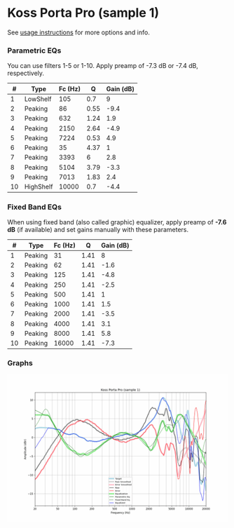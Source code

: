 # Koss Porta Pro (sample 1)
See [usage instructions](https://github.com/jaakkopasanen/AutoEq#usage) for more options and info.

### Parametric EQs
You can use filters 1-5 or 1-10. Apply preamp of -7.3 dB or -7.4 dB, respectively.

|   # | Type      |   Fc (Hz) |    Q |   Gain (dB) |
|-----|-----------|-----------|------|-------------|
|   1 | LowShelf  |       105 | 0.7  |         9   |
|   2 | Peaking   |        86 | 0.55 |        -9.4 |
|   3 | Peaking   |       632 | 1.24 |         1.9 |
|   4 | Peaking   |      2150 | 2.64 |        -4.9 |
|   5 | Peaking   |      7224 | 0.53 |         4.9 |
|   6 | Peaking   |        35 | 4.37 |         1   |
|   7 | Peaking   |      3393 | 6    |         2.8 |
|   8 | Peaking   |      5104 | 3.79 |        -3.3 |
|   9 | Peaking   |      7013 | 1.83 |         2.4 |
|  10 | HighShelf |     10000 | 0.7  |        -4.4 |

### Fixed Band EQs
When using fixed band (also called graphic) equalizer, apply preamp of **-7.6 dB** (if available) and set gains manually with these parameters.

|   # | Type    |   Fc (Hz) |    Q |   Gain (dB) |
|-----|---------|-----------|------|-------------|
|   1 | Peaking |        31 | 1.41 |         8   |
|   2 | Peaking |        62 | 1.41 |        -1.6 |
|   3 | Peaking |       125 | 1.41 |        -4.8 |
|   4 | Peaking |       250 | 1.41 |        -2.5 |
|   5 | Peaking |       500 | 1.41 |         1   |
|   6 | Peaking |      1000 | 1.41 |         1.5 |
|   7 | Peaking |      2000 | 1.41 |        -3.5 |
|   8 | Peaking |      4000 | 1.41 |         3.1 |
|   9 | Peaking |      8000 | 1.41 |         5.8 |
|  10 | Peaking |     16000 | 1.41 |        -7.3 |

### Graphs
![](./Koss%20Porta%20Pro%20(sample%201).png)
